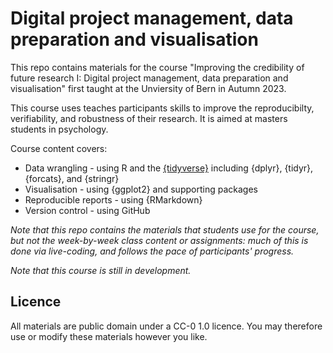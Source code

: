 # Digital project management, data preparation and visualisation

This repo contains materials for the course "Improving the credibility of future research I: Digital project management, data preparation and visualisation" first taught at the Unviersity of Bern in Autumn 2023. 

This course uses teaches participants skills to improve the reproducibilty, verifiability, and robustness of their research. It is aimed at masters students in psychology. 

Course content covers:

- Data wrangling - using R and the [{tidyverse}](https://www.tidyverse.org/) including {dplyr}, {tidyr}, {forcats}, and {stringr}
- Visualisation - using {ggplot2} and supporting packages
- Reproducible reports - using {RMarkdown}
- Version control - using GitHub

*Note that this repo contains the materials that students use for the course, but not the week-by-week class content or assignments: much of this is done via live-coding, and follows the pace of participants' progress.*

*Note that this course is still in development.* 

## Licence

All materials are public domain under a CC-0 1.0 licence. You may therefore use or modify these materials however you like.
